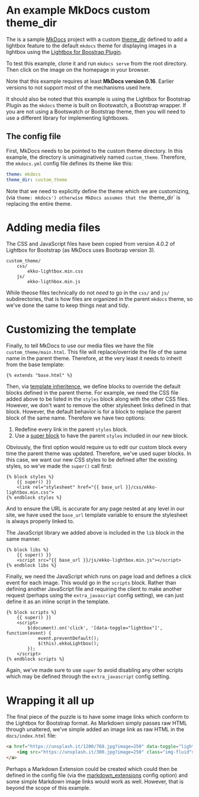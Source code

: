 # An example MkDocs custom theme_dir

The is a sample [MkDocs] project with a custom [theme_dir] defined to add a
lightbox feature to the default `mkdocs` theme for displaying images in a
lightbox using the [Lightbox for Boostrap Plugin][lb].

[MkDocs]: http://www.mkdocs.org/
[theme_dir]: http://www.mkdocs.org/user-guide/configuration/#theme_dir
[lb]: http://ashleydw.github.io/lightbox/

To test this example, clone it and run `mkdocs serve` from the root directory.
Then click on the image on the homepage in your browser.

Note that this example requires at least **MkDocs version 0.16**. Earlier
versions to not support most of the mechanisms used here.

It should also be noted that this example is using the Lightbox for Bootstrap
Plugin as the `mkdocs` theme is built on Bootswatch, a Bootstrap wrapper. If you
are not using a Bootswatch or Bootstrap theme, then you will need to use a
different library for implementing lightboxes.

## The config file

First, MkDocs needs to be pointed to the custom theme directory. In this
example, the directory is unimaginatively named `custom_theme`. Therefore,
the `mkdocs.yml` config file defines its theme like this:

```yaml
theme: mkdocs
theme_dir: custom_theme
```

Note that we need to explicitly define the theme which we are customizing,
(via `theme: mkdocs') otherwise MkDocs assumes that the `theme_dir` is replacing
the entire theme.

# Adding media files

The CSS and JavaScript files have been copied from version 4.0.2 of Lightbox for
Bootstrap (as MkDocs uses Bootsrap version 3).

```
custom_theme/
    css/
        ekko-lightbox.min.css
    js/
        ekko-ligthbox.min.js
```

While theose files technically do not *need* to go in the `css/` and `js/`
subdirectories, that is how files are organized in the parent `mkdocs` theme, so
we've done the same to keep things neat and tidy.

# Customizing the template

Finally, to tell MkDocs to use our media files we have the file
`custom_theme/main.html`. This file will replace/override the file of the same
name in the parent theme. Therefore, at the very least it needs to inherit from
the base template:

```django
{% extends "base.html" %}
```

Then, via [template inheritence], we define blocks to override the default
blocks defined in the parent theme. For example, we need the CSS file added
above to be listed in the `styles` block along with the other CSS files.
However, we don't want to remove the other stylesheet links defined in that
block. However, the default behavior is for a block to replace the parent block
of the same name. Therefore we have two options:

1. Redefine every link in the parent `styles` block.
2. Use a [super block] to have the parent `styles` included in our new block.

[template inheritence]: http://jinja.pocoo.org/docs/dev/templates/#template-inheritance
[super block]: http://jinja.pocoo.org/docs/dev/templates/#super-blocks

Obviously, the first option would require us to edit our custom block every time
the parent theme was updated. Therefore, we've used super blocks. In this case,
we want our new CSS styles to be defined after the existing styles, so we've
made the `super()` call first:

```django
{% block styles %}
    {{ super() }}
    <link rel="stylesheet" href="{{ base_url }}/css/ekko-lightbox.min.css">
{% endblock styles %}
```

And to ensure the URL is accurate for any page nested at any level in our site,
we have used the `base_url` template variable to ensure the stylesheet is always
properly linked to.

The JavaScript library we added above is included in the `lib` block in the same
manner.

```django
{% block libs %}
    {{ super() }}
    <script src="{{ base_url }}/js/ekko-lightbox.min.js"></script>
{% endblock libs %}
```


Finally, we need the JavaScript which runs on page load and defines a click
event for each image. This would go in the `scripts` block. Rather than defining
another JavaScript file and requiring the client to make another request
(perhaps using the `extra_javascript` config setting), we can just define it as
an inline script in the template.

```django
{% block scripts %}
    {{ super() }}
    <script>
        $(document).on('click', '[data-toggle="lightbox"]', function(event) {
            event.preventDefault();
            $(this).ekkoLightbox();
        });
    </script>
{% endblock scripts %}
```

Again, we've made sure to use `super` to avoid disabling any other scripts which
may be defined through the `extra_javascript` config setting.

# Wrapping it all up

The final piece of the puzzle is to have some image links which conform to the
Lightbox for Bootstrap format. As Markdown simply passes raw HTML through
unaltered, we've simple added an image link as raw HTML in the `docs/index.html`
file:

```html
<a href="https://unsplash.it/1200/768.jpg?image=250" data-toggle="lightbox" data-title="A random title" data-footer="A custom footer text">
    <img src="https://unsplash.it/300.jpg?image=250" class="img-fluid">
</a>
```

Perhaps a Markdown Extension could be created which could then be defined in the
config file (via the [markdown_extensions] config option) and some simple
Markdown image links would work as well. However, that is beyond the scope of
this example.

[markdown_extensions]: http://www.mkdocs.org/user-guide/configuration/#markdown_extensions
